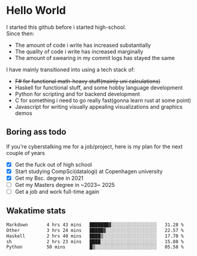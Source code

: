 # Hello World

I started this github before i started high-school.  
Since then:
- The amount of code i write has increased substantially
- The quality of code i write has increased marginally
- The amount of swearing in my commit logs has stayed the same

I have mainly transitioned into using a tech stack of:
- ~~F# for functional math-heavy stuff(mainly uni calculations)~~
- Haskell for functional stuff, and some hobby language development
- Python for scripting and for backend development
- C for something i need to go really fast(gonna learn rust at some point)
- Javascript for writing visually appealing visualizations and graphics demos

## Boring ass todo
If you're cyberstalking me for a job/project, here is my plan for the next couple of years
- [x] Get the fuck out of high school
- [x] Start studying CompSci(datalogi) at Copenhagen university
- [x] Get my Bsc. degree in 2021
- [ ] Get my Masters degree in ~2023~ 2025
- [ ] Get a job and work full-time again

## Wakatime stats
<!--START_SECTION:waka-->

```txt
Markdown       4 hrs 43 mins   ███████▓░░░░░░░░░░░░░░░░░   31.28 %
Other          3 hrs 24 mins   █████▓░░░░░░░░░░░░░░░░░░░   22.57 %
Haskell        2 hrs 40 mins   ████▒░░░░░░░░░░░░░░░░░░░░   17.70 %
sh             2 hrs 23 mins   ████░░░░░░░░░░░░░░░░░░░░░   15.88 %
Python         50 mins         █▒░░░░░░░░░░░░░░░░░░░░░░░   05.58 %
```

<!--END_SECTION:waka-->
